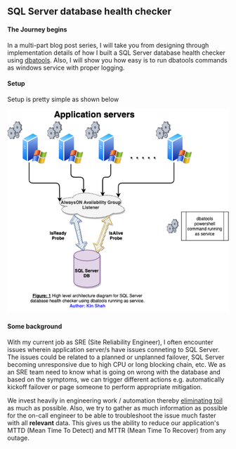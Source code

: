 ## SQL Server database health checker

#### The Journey begins 
In a multi-part blog post series, I will take you from designing through implementation details of how I built a SQL Server database health checker using [dbatools](https://dbatools.io/). Also, I will show you how easy is to run dbatools commands as windows service with proper logging.

#### Setup

Setup is pretty simple as shown below 

![SQLServerDBHealthChecker](/images/SQLServerDBHealthChecker.png)


#### Some background
With my current job as SRE (Site Reliability Engineer), I often encounter issues wherein application server/s have issues conneting to SQL Server. The issues could be related to a planned or unplanned failover, SQL Server becoming unresponsive due to high CPU or long blocking chain, etc. We as an SRE team need to know what is going on wrong with the database and based on the symptoms, we can trigger different actions e.g. automatically kickoff failover or page someone to perform appropriate mitigation.

We invest heavily in engineering work / automation thereby [eliminating toil](https://landing.google.com/sre/sre-book/chapters/eliminating-toil/) as much as possible. Also, we try to gather as much information as possible for the on-call engineer to be able to troubleshoot the issue much faster with all **relevant** data. This gives us the ability to reduce our application's MTTD (Mean Time To Detect) and MTTR (Mean Time To Recover) from any outage.
